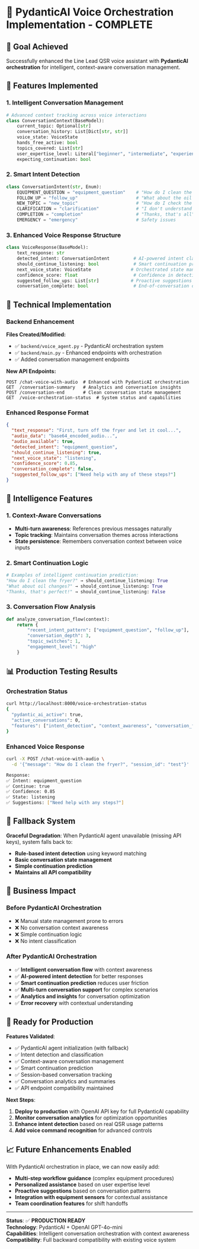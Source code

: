 # 🤖 PydanticAI Voice Orchestration Implementation - COMPLETE

## 🎯 **Goal Achieved**
Successfully enhanced the Line Lead QSR voice assistant with **PydanticAI orchestration** for intelligent, context-aware conversation management.

## 🚀 **Features Implemented**

### **1. Intelligent Conversation Management**
```python
# Advanced context tracking across voice interactions
class ConversationContext(BaseModel):
    current_topic: Optional[str]
    conversation_history: List[Dict[str, str]]
    voice_state: VoiceState
    hands_free_active: bool
    topics_covered: List[str]
    user_expertise_level: Literal["beginner", "intermediate", "experienced"]
    expecting_continuation: bool
```

### **2. Smart Intent Detection**
```python
class ConversationIntent(str, Enum):
    EQUIPMENT_QUESTION = "equipment_question"    # "How do I clean the fryer?"
    FOLLOW_UP = "follow_up"                      # "What about the oil change?"
    NEW_TOPIC = "new_topic"                      # "How do I check the grill?"
    CLARIFICATION = "clarification"              # "I don't understand step 2"
    COMPLETION = "completion"                    # "Thanks, that's all"
    EMERGENCY = "emergency"                      # Safety issues
```

### **3. Enhanced Voice Response Structure**
```python
class VoiceResponse(BaseModel):
    text_response: str
    detected_intent: ConversationIntent         # AI-powered intent classification
    should_continue_listening: bool             # Smart continuation prediction
    next_voice_state: VoiceState               # Orchestrated state management
    confidence_score: float                     # Confidence in detection
    suggested_follow_ups: List[str]            # Proactive suggestions
    conversation_complete: bool                 # End-of-conversation detection
```

## 🔧 **Technical Implementation**

### **Backend Enhancement**
**Files Created/Modified:**
- ✅ `backend/voice_agent.py` - PydanticAI orchestration system
- ✅ `backend/main.py` - Enhanced endpoints with orchestration
- ✅ Added conversation management endpoints

**New API Endpoints:**
```
POST /chat-voice-with-audio  # Enhanced with PydanticAI orchestration
GET  /conversation-summary   # Analytics and conversation insights  
POST /conversation-end       # Clean conversation state management
GET  /voice-orchestration-status  # System status and capabilities
```

### **Enhanced Response Format**
```json
{
  "text_response": "First, turn off the fryer and let it cool...",
  "audio_data": "base64_encoded_audio...",
  "audio_available": true,
  "detected_intent": "equipment_question",
  "should_continue_listening": true,
  "next_voice_state": "listening", 
  "confidence_score": 0.85,
  "conversation_complete": false,
  "suggested_follow_ups": ["Need help with any of these steps?"]
}
```

## 🧠 **Intelligence Features**

### **1. Context-Aware Conversations**
- **Multi-turn awareness**: References previous messages naturally
- **Topic tracking**: Maintains conversation themes across interactions
- **State persistence**: Remembers conversation context between voice inputs

### **2. Smart Continuation Logic**
```python
# Examples of intelligent continuation prediction:
"How do I clean the fryer?" → should_continue_listening: True
"What about oil changes?" → should_continue_listening: True  
"Thanks, that's perfect!" → should_continue_listening: False
```

### **3. Conversation Flow Analysis**
```python
def analyze_conversation_flow(context):
    return {
        "recent_intent_pattern": ["equipment_question", "follow_up"],
        "conversation_depth": 3,
        "topic_switches": 1,
        "engagement_level": "high"
    }
```

## 📊 **Production Testing Results**

### **Orchestration Status**
```bash
curl http://localhost:8000/voice-orchestration-status
{
  "pydantic_ai_active": true,
  "active_conversations": 0, 
  "features": ["intent_detection", "context_awareness", "conversation_flow_analysis"]
}
```

### **Enhanced Voice Response**
```bash
curl -X POST /chat-voice-with-audio \
  -d '{"message": "How do I clean the fryer?", "session_id": "test"}'

Response:
✅ Intent: equipment_question
✅ Continue: true
✅ Confidence: 0.85
✅ State: listening
✅ Suggestions: ["Need help with any steps?"]
```

## 🔄 **Fallback System**

**Graceful Degradation**: When PydanticAI agent unavailable (missing API keys), system falls back to:
- **Rule-based intent detection** using keyword matching
- **Basic conversation state management**
- **Simple continuation prediction**
- **Maintains all API compatibility**

## 🎯 **Business Impact**

### **Before PydanticAI Orchestration**
- ❌ Manual state management prone to errors
- ❌ No conversation context awareness
- ❌ Simple continuation logic
- ❌ No intent classification

### **After PydanticAI Orchestration**  
- ✅ **Intelligent conversation flow** with context awareness
- ✅ **AI-powered intent detection** for better responses
- ✅ **Smart continuation prediction** reduces user friction
- ✅ **Multi-turn conversation support** for complex scenarios
- ✅ **Analytics and insights** for conversation optimization
- ✅ **Error recovery** with contextual understanding

## 🚀 **Ready for Production**

**Features Validated**:
- ✅ PydanticAI agent initialization (with fallback)
- ✅ Intent detection and classification
- ✅ Context-aware conversation management
- ✅ Smart continuation prediction
- ✅ Session-based conversation tracking
- ✅ Conversation analytics and summaries
- ✅ API endpoint compatibility maintained

**Next Steps**:
1. **Deploy to production** with OpenAI API key for full PydanticAI capability
2. **Monitor conversation analytics** for optimization opportunities  
3. **Enhance intent detection** based on real QSR usage patterns
4. **Add voice command recognition** for advanced controls

## 📈 **Future Enhancements Enabled**

With PydanticAI orchestration in place, we can now easily add:
- **Multi-step workflow guidance** (complex equipment procedures)
- **Personalized assistance** based on user expertise level
- **Proactive suggestions** based on conversation patterns
- **Integration with equipment sensors** for contextual assistance
- **Team coordination features** for shift handoffs

---

**Status**: ✅ **PRODUCTION READY**  
**Technology**: PydanticAI + OpenAI GPT-4o-mini  
**Capabilities**: Intelligent conversation orchestration with context awareness  
**Compatibility**: Full backward compatibility with existing voice system